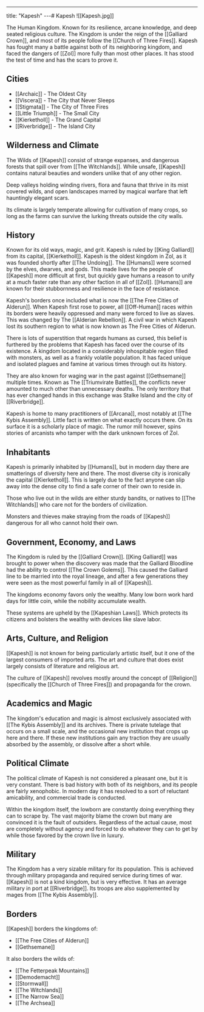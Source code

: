 ---
title: "Kapesh"
---# Kapesh
![[Kapesh.jpg]]

The Human Kingdom. Known for its resilience, arcane knowledge, and deep seated religious culture. The Kingdom is under the reign of the [[Galliard Crown]], and most of its people follow the [[Church of Three Fires]]. Kapesh has fought many a battle against both of its neighboring kingdom, and faced the dangers of [[Zol]] more fully than most other places. It has stood the test of time and has the scars to prove it.

## Cities
- [[Archaic]] - The Oldest City
- [[Viscera]] - The City that Never Sleeps
- [[Stigmata]] - The City of Three Fires
- [[Little Triumph]] - The Small City
- [[Kierketholl]] - The Grand Capital
- [[Riverbridge]] - The Island City

## Wilderness and Climate
The Wilds of [[Kapesh]] consist of strange expanses, and dangerous forests that spill over from [[The Witchlands]]. While unsafe, [[Kapesh]] contains natural beauties and wonders unlike that of any other region.

Deep valleys holding winding rivers, flora and fauna that thrive in its mist covered wilds, and open landscapes marred by magical warfare that left hauntingly elegant scars.

Its climate is largely temperate allowing for cultivation of many crops, so long as the farms can survive the lurking threats outside the city walls.

## History
Known for its old ways, magic, and grit. Kapesh is ruled by [[King Galliard]] from its capital, [[Kierketholl]]. Kapesh is the oldest kingdom in Zol, as it was founded shortly after [[The Undoing]]. The [[Humans]] were scorned by the elves, dwarves, and gods. This made lives for the people of [[Kapesh]] more difficult at first, but quickly gave humans a reason to unify at a much faster rate than any other faction in all of [[Zol]]. [[Humans]] are known for their stubbornness and resilience in the face of resistance.

Kapesh's borders once included what is now the [[The Free Cities of Alderun]]. When Kapesh first rose to power, all [[Off-Human]] races within its borders were heavily oppressed and many were forced to live as slaves. This was changed by The [[Alderian Rebellion]]. A civil war in which Kapesh lost its southern region to what is now known as The Free Cities of Alderun.

There is lots of superstition that regards humans as cursed, this belief is furthered by the problems that Kapesh has faced over the course of its existence. A kingdom located in a considerably inhospitable region filled with monsters, as well as a frankly volatile population. It has faced unique and isolated plagues and famine at various times through out its history. 

They are also known for waging war in the past against [[Gethsemane]] multiple times. Known as The [[Triumvirate Battles]], the conflicts never amounted to much other than unnecessary deaths. The only territory that has ever changed hands in this exchange was Stalke Island and the city of [[Riverbridge]].

Kapesh is home to many practitioners of [[Arcana]], most notably at [[The Kybis Assembly]]. Little fact is written on what exactly occurs there. On its surface it is a scholarly place of magic. The rumor mill however, spins stories of arcanists who tamper with the dark unknown forces of Zol.

## Inhabitants
Kapesh is primarily inhabited by [[Humans]], but in modern day there are smatterings of diversity here and there. The most diverse city is ironically the capital [[Kierketholl]]. This is largely due to the fact anyone can slip away into the dense city to find a safe corner of their own to reside in.

Those who live out in the wilds are either sturdy bandits, or natives to [[The Witchlands]] who care not for the borders of civilization.

Monsters and thieves make straying from the roads of [[Kapesh]] dangerous for all who cannot hold their own.

## Government, Economy, and Laws
The Kingdom is ruled by the [[Galliard Crown]]. [[King Galliard]] was brought to power when the discovery was made that the Galliard Bloodline had the ability to control [[The Crown Golems]]. This caused the Galliard line to be married into the royal lineage, and after a few generations they were seen as the most powerful family in all of [[Kapesh]].

The kingdoms economy favors only the wealthy. Many low born work hard days for little coin, while the nobility accumulate wealth. 

These systems are upheld by the [[Kapeshian Laws]]. Which protects its citizens and bolsters the wealthy with devices like slave labor.

## Arts, Culture, and Religion
[[Kapesh]] is not known for being particularly artistic itself, but it one of the largest consumers of imported arts. The art and culture that does exist largely consists of literature and religious art.

The culture of [[Kapesh]] revolves mostly around the concept of [[Religion]] (specifically the [[Church of Three Fires]]) and propaganda for the crown.

## Academics and Magic
The kingdom's education and magic is almost exclusively associated with [[The Kybis Assembly]] and its archives. There is private tutelage that occurs on a small scale, and the occasional new institution that crops up here and there. If these new institutions gain any traction they are usually absorbed by the assembly, or dissolve after a short while.

## Political Climate
The political climate of Kapesh is not considered a pleasant one, but it is very constant. There is bad history with both of its neighbors, and its people are fairly xenophobic. In modern day it has resolved to a sort of reluctant amicability, and commercial trade is conducted.

Within the kingdom itself, the lowborn are constantly doing everything they can to scrape by. The vast majority blame the crown but many are convinced it is the fault of outsiders. Regardless of the actual cause, most are completely without agency and forced to do whatever they can to get by while those favored by the crown live in luxury.

## Military
The Kingdom has a very sizable military for its population. This is achieved through military propaganda and required service during times of war. [[Kapesh]] is not a kind kingdom, but is very effective. It has an average military in port at [[Riverbridge]]. Its troops are also supplemented by mages from [[The Kybis Assembly]].

## Borders
[[Kapesh]] borders the kingdoms of:
- [[The Free Cities of Alderun]]
- [[Gethsemane]]

It also borders the wilds of:
- [[The Fetterpeak Mountains]]
- [[Demodemacht]]
- [[Stormwall]]
- [[The Witchlands]]
- [[The Narrow Sea]]
- [[The Archsea]]